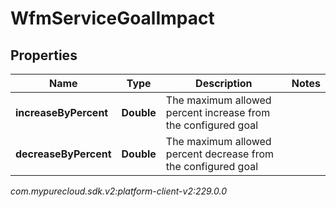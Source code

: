 # WfmServiceGoalImpact


## Properties

| Name | Type | Description | Notes |
| ------------ | ------------- | ------------- | ------------- |
| **increaseByPercent** | **Double** | The maximum allowed percent increase from the configured goal |  |
| **decreaseByPercent** | **Double** | The maximum allowed percent decrease from the configured goal |  |




_com.mypurecloud.sdk.v2:platform-client-v2:229.0.0_
